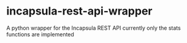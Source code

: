 # incapsula-rest-api-wrapper
A python wrapper for the Incapsula REST API currently only the stats functions are implemented
